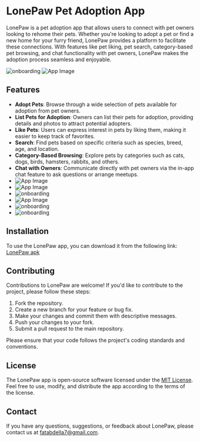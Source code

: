 # LonePaw Pet Adoption App

LonePaw is a pet adoption app that allows users to connect with pet owners looking to rehome their pets. Whether you're looking to adopt a pet or find a new home for your furry friend, LonePaw provides a platform to facilitate these connections. With features like pet liking, pet search, category-based pet browsing, and chat functionality with pet owners, LonePaw makes the adoption process seamless and enjoyable.
  
![onboarding](images/onboarding_lonepaw.png)
![App Image](https://github.com/7pak/LonePaw-PetAdoption/blob/main/images/Screenshot%202024-02-28%20132326.png?raw=true)


## Features

- **Adopt Pets**: Browse through a wide selection of pets available for adoption from pet owners.
- **List Pets for Adoption**: Owners can list their pets for adoption, providing details and photos to attract potential adopters.
- **Like Pets**: Users can express interest in pets by liking them, making it easier to keep track of favorites.
- **Search**: Find pets based on specific criteria such as species, breed, age, and location.
- **Category-Based Browsing**: Explore pets by categories such as cats, dogs, birds, hamsters, rabbits, and others.
- **Chat with Owners**: Communicate directly with pet owners via the in-app chat feature to ask questions or arrange meetups.
- ![App Image](https://github.com/7pak/LonePaw-PetAdoption/blob/main/images/Screenshot%202024-02-28%20132504.png?raw=true)
- ![App Image](https://github.com/7pak/LonePaw-PetAdoption/blob/main/images/Screenshot%202024-02-28%20132543.png?raw=true)
- ![onboarding](images/add_pet_lonepaw.png)
- ![App Image](https://github.com/7pak/LonePaw-PetAdoption/blob/main/images/Screenshot%202024-02-28%20132758.png?raw=true)
- ![onboarding](images/contact_lonepaw.png)
- ![onboarding](images/chat_lonepaw.png)


## Installation

To use the LonePaw app,
you can download it from the following link: 
[LonePaw apk](https://www.mediafire.com/file/6laeyh01iwhkuoh/LonePaw.apk/file)

## Contributing

Contributions to LonePaw are welcome! If you'd like to contribute to the project, please follow these steps:

1. Fork the repository.
2. Create a new branch for your feature or bug fix.
3. Make your changes and commit them with descriptive messages.
4. Push your changes to your fork.
5. Submit a pull request to the main repository.

Please ensure that your code follows the project's coding standards and conventions.

## License

The LonePaw app is open-source software licensed under the [MIT License](LICENSE). Feel free to use, modify, and distribute the app according to the terms of the license.

## Contact

If you have any questions, suggestions, or feedback about LonePaw, please contact us at [fatabdella7@gmail.com](mailto:fatabdella@gmail.com).
